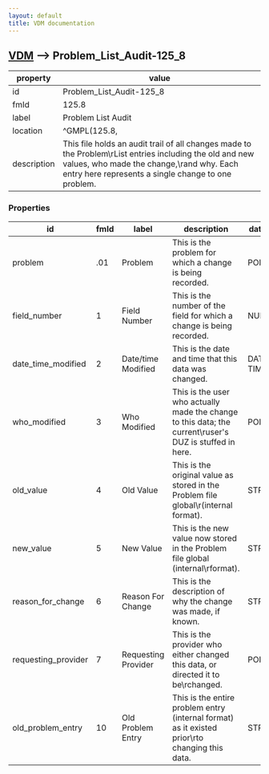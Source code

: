 ```yaml
---
layout: default
title: VDM documentation
---
```


## [VDM](TableOfContent.md) --> Problem_List_Audit-125_8 

 property | value 
--- | --- 
 id | Problem_List_Audit-125_8
 fmId | 125.8
 label | Problem List Audit
 location | ^GMPL(125.8,
 description | This file holds an audit trail of all changes made to the Problem\rList entries including the old and new values, who made the change,\rand why.  Each entry here represents a single change to one problem.

### Properties

| id | fmId | label | description | datatype | location | attributes | range | 
| --- | --- | --- | --- | --- | --- | --- | --- | 
| problem | .01 | Problem | This is the problem for which a change is being recorded. | POINTER |  | REQUIRED, INDEXED | [Problem-9000011](Problem-9000011.md) | 
| field_number | 1 | Field Number | This is the number of the field for which a change is being recorded. | NUMERIC |  | REQUIRED |  | 
| date_time_modified | 2 | Date/time Modified | This is the date and time that this data was changed. | DATE-TIME |  | REQUIRED |  | 
| who_modified | 3 | Who Modified | This is the user who actually made the change to this data; the current\ruser's DUZ is stuffed in here. | POINTER |  |  | [New_Person-200](New_Person-200.md) | 
| old_value | 4 | Old Value | This is the original value as stored in the Problem file global\r(internal format). | STRING |  |  |  | 
| new_value | 5 | New Value | This is the new value now stored in the Problem file global (internal\rformat). | STRING |  |  |  | 
| reason_for_change | 6 | Reason For Change | This is the description of why the change was made, if known. | STRING |  |  |  | 
| requesting_provider | 7 | Requesting Provider | This is the provider who either changed this data, or directed it to be\rchanged. | POINTER |  |  | [New_Person-200](New_Person-200.md) | 
| old_problem_entry | 10 | Old Problem Entry | This is the entire problem entry (internal format) as it existed prior\rto changing this data. | STRING |  |  |  | 